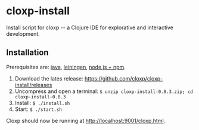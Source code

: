 # cloxp-install
Install script for cloxp -- a Clojure IDE for explorative and interactive development.

## Installation

Prerequisites are: [java](http://www.oracle.com/technetwork/java/javase/downloads/jdk8-downloads-2133151.html), [leiningen](http://leiningen.org/), [node.js + npm](http://nodejs.org/).

1. Download the lates release: https://github.com/cloxp/cloxp-install/releases
2. Uncompress and open a terminal: `$ unzip cloxp-install-0.0.3.zip; cd cloxp-install-0.0.3`
3. Install: `$ ./install.sh`
4. Start: `$ ./start.sh`

Cloxp should now be running at [http://localhost:9001/cloxp.html](http://localhost:9001/cloxp.html).
